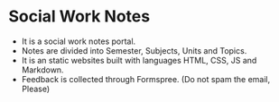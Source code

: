# Social Work Notes

- It is a social work notes portal.
- Notes are divided into Semester, Subjects, Units and Topics.
- It is an static websites built with languages HTML, CSS, JS and Markdown.
- Feedback is collected through Formspree. (Do not spam the email, Please)
